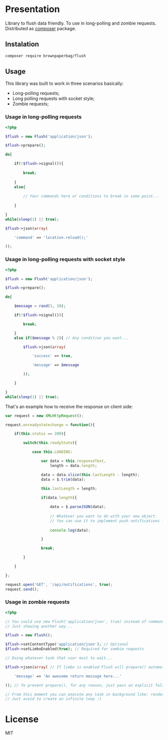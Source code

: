 # Presentation

Library to flush data friendly. To use in long-polling and zombie requests. Distributed as [composer](http://getcomposer.org/) package.

## Instalation

```bash
composer require brownpaperbag/flush
```

## Usage

This library was built to work in three scenarios basically:

* Long-polling requests;
* Long polling requests with socket style;
* Zombie requests;

### Usage in long-polling requests
```php
<?php

$flush = new Flush('application/json');

$flush->prepare();

do{

    if(!$flush->signal()){
    
        break;
    
    }
    else{
    
        // Your commands here or conditions to break in some point...
    
    }

}
while(sleep(1) || true);

$flush->json(array(

    'command' => 'location.reload();'

));
```

### Usage in long-polling requests with socket style

```php
<?php

$flush = new Flush('application/json');

$flush->prepare();

do{

    $message = rand(1, 10);

    if(!$flush->signal()){

        break;

    }
    else if($message % 2){ // Any condition you want...

        $flush->json(array(

            'success' => true,

            'message' => $message

        ));

    }

}
while(sleep(1) || true);
```

That's an example how to receive the response on client side:

```javascript
var request = new XMLHttpRequest();

request.onreadystatechange = function(){

    if(this.status == 200){

        switch(this.readyState){

            case this.LOADING:

                var data = this.responseText,
                    length = data.length;

                data = data.slice(this.lastLength - length);
                data = $.trim(data);
                
                this.lastLength = length;

                if(data.length){

                    data = $.parseJSON(data);
                    
                    // Whatever you want to do with your new object.
                    // You can use it to implement push notifications for example...
                    
                    console.log(data);

                }

                break;

        }

    }

};

request.open('GET', '/api/notifications', true);
request.send();
```

### Usage in zombie requests
```php
<?php

// You could use new Flush('application/json', true) instead of commands bellow.
// Just showing another way...

$flush = new Flush();

$flush->setContentType('application/json'); // Optional
$flush->setLimboEnabled(true); // Required for zombie requests

// Doing whatever task that user must to wait...

$flush->json(array( // If limbo is enabled Flush will prepare() automatically.

    'message' => 'An awesome return message here...'

)); // To prevent prepare(), for any reason, just pass an explicit false as second argument in json/data().

// From this moment you can execute any task in background like: render a PDF, send emails or fire some slow script.
// Just avoid to create an infinite loop :)
```

# License

MIT
